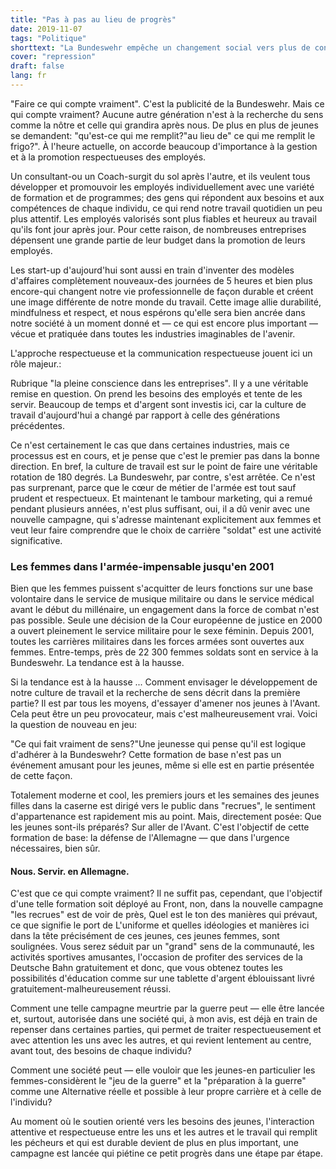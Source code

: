 ```yaml
---
title: "Pas à pas au lieu de progrès"
date: 2019-11-07
tags: "Politique"
shorttext: "La Bundeswehr empêche un changement social vers plus de conscience et de respect."
cover: "repression"
draft: false
lang: fr
---
```


"Faire ce qui compte vraiment". C'est la publicité de la Bundeswehr. Mais ce qui compte vraiment? Aucune autre génération n'est à la recherche du sens comme la nôtre et celle qui grandira après nous. De plus en plus de jeunes se demandent: "qu'est-ce qui me remplit?"au lieu de" ce qui me remplit le frigo?". À l'heure actuelle, on accorde beaucoup d'importance à la gestion et à la promotion respectueuses des employés.

Un consultant-ou un Coach-surgit du sol après l'autre, et ils veulent tous développer et promouvoir les employés individuellement avec une variété de formation et de programmes; des gens qui répondent aux besoins et aux compétences de chaque individu, ce qui rend notre travail quotidien un peu plus attentif. Les employés valorisés sont plus fiables et heureux au travail qu'ils font jour après jour. Pour cette raison, de nombreuses entreprises dépensent une grande partie de leur budget dans la promotion de leurs employés.

Les start-up d'aujourd'hui sont aussi en train d'inventer des modèles d'affaires complètement nouveaux-des journées de 5 heures et bien plus encore-qui changent notre vie professionnelle de façon durable et créent une image différente de notre monde du travail. Cette image allie durabilité, mindfulness et respect, et nous espérons qu'elle sera bien ancrée dans notre société à un moment donné et — ce qui est encore plus important — vécue et pratiquée dans toutes les industries imaginables de l'avenir.

L'approche respectueuse et la communication respectueuse jouent ici un rôle majeur.:

Rubrique "la pleine conscience dans les entreprises". Il y a une véritable remise en question. On prend les besoins des employés et tente de les servir. Beaucoup de temps et d'argent sont investis ici, car la culture de travail d'aujourd'hui a changé par rapport à celle des générations précédentes.

Ce n'est certainement le cas que dans certaines industries, mais ce processus est en cours, et je pense que c'est le premier pas dans la bonne direction. En bref, la culture de travail est sur le point de faire une véritable rotation de 180 degrés. La Bundeswehr, par contre, s'est arrêtée. Ce n'est pas surprenant, parce que le cœur de métier de l'armée est tout sauf prudent et respectueux. Et maintenant le tambour marketing, qui a remué pendant plusieurs années, n'est plus suffisant, oui, il a dû venir avec une nouvelle campagne, qui s'adresse maintenant explicitement aux femmes et veut leur faire comprendre que le choix de carrière "soldat" est une activité significative.

### Les femmes dans l'armée-impensable jusqu'en 2001

Bien que les femmes puissent s'acquitter de leurs fonctions sur une base volontaire dans le service de musique militaire ou dans le service médical avant le début du millénaire, un engagement dans la force de combat n'est pas possible. Seule une décision de la Cour européenne de justice en 2000 a ouvert pleinement le service militaire pour le sexe féminin. Depuis 2001, toutes les carrières militaires dans les forces armées sont ouvertes aux femmes. Entre-temps, près de 22 300 femmes soldats sont en service à la Bundeswehr. La tendance est à la hausse.

Si la tendance est à la hausse ... Comment envisager le développement de notre culture de travail et la recherche de sens décrit dans la première partie? Il est par tous les moyens, d'essayer d'amener nos jeunes à l'Avant. Cela peut être un peu provocateur, mais c'est malheureusement vrai. Voici la question de nouveau en jeu:

"Ce qui fait vraiment de sens?"Une jeunesse qui pense qu'il est logique d'adhérer à la Bundeswehr? Cette formation de base n'est pas un événement amusant pour les jeunes, même si elle est en partie présentée de cette façon.

Totalement moderne et cool, les premiers jours et les semaines des jeunes filles dans la caserne est dirigé vers le public dans "recrues", le sentiment d'appartenance est rapidement mis au point. Mais, directement posée: Que les jeunes sont-ils préparés? Sur aller de l'Avant. C'est l'objectif de cette formation de base: la défense de l'Allemagne — que dans l'urgence nécessaires, bien sûr.

#### Nous. Servir. en Allemagne.

C'est que ce qui compte vraiment? Il ne suffit pas, cependant, que l'objectif d'une telle formation soit déployé au Front, non, dans la nouvelle campagne "les recrues" est de voir de près, Quel est le ton des manières qui prévaut, ce que signifie le port de L'uniforme et quelles idéologies et manières ici dans la tête précisément de ces jeunes, ces jeunes femmes, sont soulignées. Vous serez séduit par un "grand" sens de la communauté, les activités sportives amusantes, l'occasion de profiter des services de la Deutsche Bahn gratuitement et donc, que vous obtenez toutes les possibilités d'éducation comme sur une tablette d'argent éblouissant livré gratuitement-malheureusement réussi.

Comment une telle campagne meurtrie par la guerre peut — elle être lancée et, surtout, autorisée dans une société qui, à mon avis, est déjà en train de repenser dans certaines parties, qui permet de traiter respectueusement et avec attention les uns avec les autres, et qui revient lentement au centre, avant tout, des besoins de chaque individu?

Comment une société peut — elle vouloir que les jeunes-en particulier les femmes-considèrent le "jeu de la guerre" et la "préparation à la guerre" comme une Alternative réelle et possible à leur propre carrière et à celle de l'individu?

Au moment où le soutien orienté vers les besoins des jeunes, l'interaction attentive et respectueuse entre les uns et les autres et le travail qui remplit les pécheurs et qui est durable devient de plus en plus important, une campagne est lancée qui piétine ce petit progrès dans une étape par étape.
